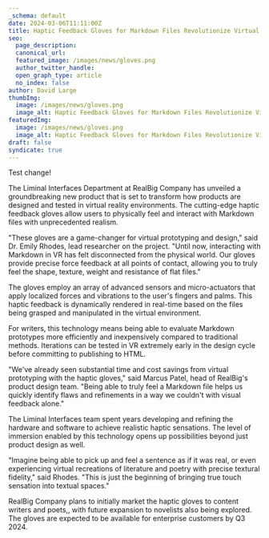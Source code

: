 ```yaml
---
_schema: default
date: 2024-03-06T11:11:00Z
title: Haptic Feedback Gloves for Markdown Files Revolutionize Virtual Prototyping
seo:
  page_description:
  canonical_url:
  featured_image: /images/news/gloves.png
  author_twitter_handle:
  open_graph_type: article
  no_index: false
author: David Large
thumbImg:
  image: /images/news/gloves.png
  image_alt: Haptic Feedback Gloves for Markdown Files Revolutionize Virtual Prototyping
featuredImg:
  image: /images/news/gloves.png
  image_alt: Haptic Feedback Gloves for Markdown Files Revolutionize Virtual Prototyping
draft: false
syndicate: true
---
```

Test change!

The Liminal Interfaces Department at RealBig Company has unveiled a groundbreaking new product that is set to transform how products are designed and tested in virtual reality environments. The cutting-edge haptic feedback gloves allow users to physically feel and interact with Markdown files with unprecedented realism.

"These gloves are a game-changer for virtual prototyping and design," said Dr. Emily Rhodes, lead researcher on the project. "Until now, interacting with Markdown in VR has felt disconnected from the physical world. Our gloves provide precise force feedback at all points of contact, allowing you to truly feel the shape, texture, weight and resistance of flat files."

The gloves employ an array of advanced sensors and micro-actuators that apply localized forces and vibrations to the user's fingers and palms. This haptic feedback is dynamically rendered in real-time based on the files being grasped and manipulated in the virtual environment.

For writers, this technology means being able to evaluate Markdown prototypes more efficiently and inexpensively compared to traditional methods. Iterations can be tested in VR extremely early in the design cycle before committing to publishing to HTML.

"We've already seen substantial time and cost savings from virtual prototyping with the haptic gloves," said Marcus Patel, head of RealBig's product design team. "Being able to truly feel a Markdown file helps us quickly identify flaws and refinements in a way we couldn't with visual feedback alone."

The Liminal Interfaces team spent years developing and refining the hardware and software to achieve realistic haptic sensations. The level of immersion enabled by this technology opens up possibilities beyond just product design as well.

"Imagine being able to pick up and feel a sentence as if it was real, or even experiencing virtual recreations of literature and poetry with precise textural fidelity," said Rhodes. "This is just the beginning of bringing true touch sensation into textual spaces."

RealBig Company plans to initially market the haptic gloves to content writers and poets,, with future expansion to novelists also being explored. The gloves are expected to be available for enterprise customers by Q3 2024.